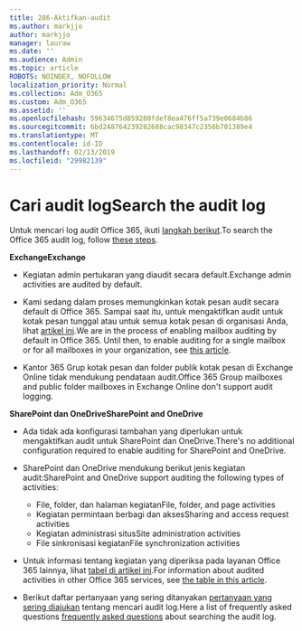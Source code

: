 ```yaml
---
title: 286-Aktifkan-audit
ms.author: markjjo
author: markjjo
manager: lauraw
ms.date: ''
ms.audience: Admin
ms.topic: article
ROBOTS: NOINDEX, NOFOLLOW
localization_priority: Normal
ms.collection: Adm_O365
ms.custom: Adm_O365
ms.assetid: ''
ms.openlocfilehash: 59634675d859280fdef8ea476ff5a739e0684b86
ms.sourcegitcommit: 6bd248764239282688cac98347c2356b701389e4
ms.translationtype: MT
ms.contentlocale: id-ID
ms.lasthandoff: 02/13/2019
ms.locfileid: "29982139"
---
```

# <a name="search-the-audit-log"></a><span data-ttu-id="2c60d-102">Cari audit log</span><span class="sxs-lookup"><span data-stu-id="2c60d-102">Search the audit log</span></span>

<span data-ttu-id="2c60d-103">Untuk mencari log audit Office 365, ikuti [langkah berikut](https://docs.microsoft.com/office365/securitycompliance/search-the-audit-log-in-security-and-compliance#search-the-audit-log).</span><span class="sxs-lookup"><span data-stu-id="2c60d-103">To search the Office 365 audit log, follow [these steps](https://docs.microsoft.com/office365/securitycompliance/search-the-audit-log-in-security-and-compliance#search-the-audit-log).</span></span> 

<span data-ttu-id="2c60d-104">**Exchange**</span><span class="sxs-lookup"><span data-stu-id="2c60d-104">**Exchange**</span></span>

- <span data-ttu-id="2c60d-105">Kegiatan admin pertukaran yang diaudit secara default.</span><span class="sxs-lookup"><span data-stu-id="2c60d-105">Exchange admin activities are audited by default.</span></span>

- <span data-ttu-id="2c60d-p101">Kami sedang dalam proses memungkinkan kotak pesan audit secara default di Office 365. Sampai saat itu, untuk mengaktifkan audit untuk kotak pesan tunggal atau untuk semua kotak pesan di organisasi Anda, lihat [artikel ini](https://docs.microsoft.com/office365/securitycompliance/enable-mailbox-auditing).</span><span class="sxs-lookup"><span data-stu-id="2c60d-p101">We are in the process of enabling mailbox auditing by default in Office 365. Until then, to enable auditing for a single mailbox or for all mailboxes in your organization, see  [this article](https://docs.microsoft.com/office365/securitycompliance/enable-mailbox-auditing).</span></span>

- <span data-ttu-id="2c60d-108">Kantor 365 Grup kotak pesan dan folder publik kotak pesan di Exchange Online tidak mendukung pendataan audit.</span><span class="sxs-lookup"><span data-stu-id="2c60d-108">Office 365 Group mailboxes and public folder mailboxes in Exchange Online don't support audit logging.</span></span>

<span data-ttu-id="2c60d-109">**SharePoint dan OneDrive**</span><span class="sxs-lookup"><span data-stu-id="2c60d-109">**SharePoint and OneDrive**</span></span>

- <span data-ttu-id="2c60d-110">Ada tidak ada konfigurasi tambahan yang diperlukan untuk mengaktifkan audit untuk SharePoint dan OneDrive.</span><span class="sxs-lookup"><span data-stu-id="2c60d-110">There's no additional configuration required to enable auditing for SharePoint and OneDrive.</span></span>

- <span data-ttu-id="2c60d-111">SharePoint dan OneDrive mendukung berikut jenis kegiatan audit:</span><span class="sxs-lookup"><span data-stu-id="2c60d-111">SharePoint and OneDrive support auditing the following types of activities:</span></span> 

    - <span data-ttu-id="2c60d-112">File, folder, dan halaman kegiatan</span><span class="sxs-lookup"><span data-stu-id="2c60d-112">File, folder, and page activities</span></span>
    - <span data-ttu-id="2c60d-113">Kegiatan permintaan berbagi dan akses</span><span class="sxs-lookup"><span data-stu-id="2c60d-113">Sharing and access request activities</span></span>
    - <span data-ttu-id="2c60d-114">Kegiatan administrasi situs</span><span class="sxs-lookup"><span data-stu-id="2c60d-114">Site administration activities</span></span>
    - <span data-ttu-id="2c60d-115">File sinkronisasi kegiatan</span><span class="sxs-lookup"><span data-stu-id="2c60d-115">File synchronization activities</span></span>

- <span data-ttu-id="2c60d-116">Untuk informasi tentang kegiatan yang diperiksa pada layanan Office 365 lainnya, lihat [tabel di artikel ini](https://docs.microsoft.com/office365/securitycompliance/search-the-audit-log-in-security-and-compliance#audited-activities).</span><span class="sxs-lookup"><span data-stu-id="2c60d-116">For information about audited activities in other Office 365 services, see  [the table in this article](https://docs.microsoft.com/office365/securitycompliance/search-the-audit-log-in-security-and-compliance#audited-activities).</span></span>

- <span data-ttu-id="2c60d-117">Berikut daftar pertanyaan yang sering ditanyakan [pertanyaan yang sering diajukan](https://docs.microsoft.com/office365/securitycompliance/search-the-audit-log-in-security-and-compliance#frequently-asked-questions) tentang mencari audit log.</span><span class="sxs-lookup"><span data-stu-id="2c60d-117">Here a list of frequently asked questions [frequently asked questions](https://docs.microsoft.com/office365/securitycompliance/search-the-audit-log-in-security-and-compliance#frequently-asked-questions) about searching the audit log.</span></span>